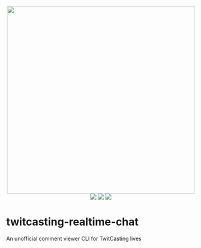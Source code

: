 <p align=center>
    <img src="image.gif" width="500">
    <img src="https://img.shields.io/circleci/build/github/kkent030315/twitcasting-realtime-chat?style=for-the-badge">
    <img src="https://img.shields.io/pypi/v/twitcasting-realtime-chat?style=for-the-badge">
    <img src="https://img.shields.io/github/license/kkent030315/twitcasting-realtime-chat?style=for-the-badge">
</p>

# twitcasting-realtime-chat
An unofficial comment viewer CLI for TwitCasting lives
